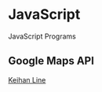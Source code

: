 # JavaScript
JavaScript Programs

## Google Maps API
<a href="https://java-script-ashy.vercel.app">Keihan Line</a>
